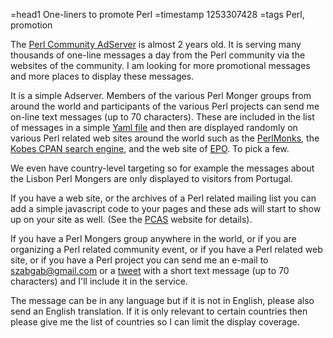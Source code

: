 =head1 One-liners to promote Perl
=timestamp 1253307428
=tags Perl, promotion



The <a href="http://pcas.szabgab.com/">Perl Community AdServer</a> is almost
2 years old. It is serving many thousands of one-line messages a day from
the Perl community via the websites of the community. I am looking for more
promotional messages and more places to display these messages.



It is a simple Adserver. Members of the various Perl Monger groups from
around the world and participants of the various Perl projects
can send me on-line text messages (up to 70 characters). These are included
in the list of messages in a simple
<a href="http://pcas.szabgab.com/ads.yml">Yaml file</a> and then are displayed
randomly on various Perl related web sites around the world such as
the <a href="http://perlmonks.org/">PerlMonks</a>,
the <a href="http://kobesearch.cpan.org/">Kobes CPAN search engine</a>,
and the web site of <a href="http://www.enlightenedperl.org/">EPO</a>.
To pick a few.

We even have country-level targeting so for example the messages about the
Lisbon Perl Mongers are only displayed to visitors from Portugal.

If you have a web site, or the archives of a Perl related mailing list
you can add a simple javascript code to your pages and these ads will
start to show up on your site as well.
(See the <a href="http://pcas.szabgab.com/">PCAS</a> website for details).

If you have a Perl Mongers group anywhere in the world, or if you are
organizing a Perl related community event, or if you have a Perl related
web site, or if you have a Perl project you can send me an e-mail to szabgab@gmail.com
or a <a href="http://twitter.com/szabgab/status/4088435817">tweet</a> with a
short text message (up to 70 characters) and I'll include it in the service.

The message can be in any language but if it is not in English, please
also send an English translation. If it is only relevant to certain countries
then please give me the list of countries so I can limit the display coverage.



